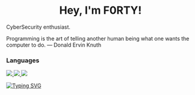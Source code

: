<h1 align="center">Hey, I'm F0RTY!</h1>

<div align="center">
  </a>
</div>

CyberSecurity enthusiast.

Programming is the art of telling another human being what one wants the computer to do. ― Donald Ervin Knuth

<H3>Languages</H3>
<a href=""><img src="https://img.shields.io/badge/Python-3776AB?logo=python&logoColor=white"</a>
<a href=""><img src="https://img.shields.io/badge/HTML-E34F26?logo=HTML5&logoColor=white"</a>
<a href=""><img src="https://img.shields.io/badge/Bash-557C94?logo=KaliLinux&logoColor=white"</a>
  
<br>
  
<a href="https://git.io/typing-svg"><img src="https://readme-typing-svg.herokuapp.com?font=Lexend&size=28&pause=1000&color=00F706&width=435&lines=Until+Next+Time+%E2%80%94+!" alt="Typing SVG" /></a>
